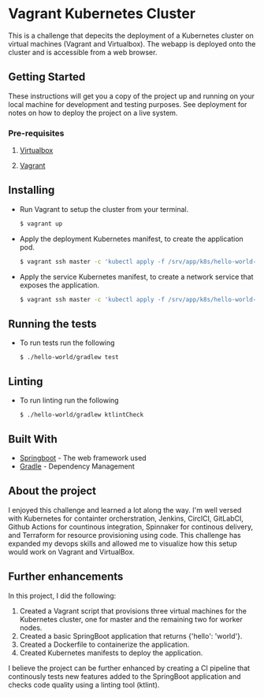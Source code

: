 # Vagrant Kubernetes Cluster

This is a challenge that depecits the deployment of a Kubernetes cluster on virtual machines (Vagrant and Virtualbox). The webapp is deployed onto the cluster and is accessible from a web browser.

## Getting Started

These instructions will get you a copy of the project up and running on your local machine for development and testing purposes. See deployment for notes on how to deploy the project on a live system.

### Pre-requisites

1. [Virtualbox](https://www.virtualbox.org/wiki/Downloads)

2. [Vagrant](https://www.vagrantup.com/downloads.html)

## Installing
* Run Vagrant to setup the cluster from your terminal.
  ```sh
  $ vagrant up
  ```

* Apply the deployment Kubernetes manifest, to create the application pod.
  ```sh
  $ vagrant ssh master -c 'kubectl apply -f /srv/app/k8s/hello-world-deployment.yaml'
  ```

* Apply the service Kubernetes manifest, to create a network service that exposes the application.
  ```sh
  $ vagrant ssh master -c 'kubectl apply -f /srv/app/k8s/hello-world-service.yaml'
  ```

## Running the tests

* To run tests run the following
    ```
    $ ./hello-world/gradlew test
    ```

## Linting
* To run linting run the following
    ```
    $ ./hello-world/gradlew ktlintCheck
    ```

## Built With

* [Springboot](https://spring.io/projects/spring-boot) - The web framework used
* [Gradle](https://gradle.org/) - Dependency Management

## About the project

I enjoyed this challenge and learned a lot along the way. I'm well versed with Kubernetes for containter orcherstration, Jenkins, CirclCI, GitLabCI, Github Actions for countinous integration, Spinnaker for continous delivery,
and Terraform for resource provisioning using code. This challenge has expanded my devops skills and allowed me to visualize how this setup would work on Vagrant and VirtualBox.

## Further enhancements
In this project, I did the following:

1. Created a Vagrant script that provisions three virtual machines for the Kubernetes cluster, one for master and the remaining two for worker nodes.
2. Created a basic SpringBoot application that returns {'hello': 'world'}.
3. Created a Dockerfile to containerize the application.
4. Created Kubernetes manifests to deploy the application.

I believe the project can be further enhanced by creating a CI pipeline that continously tests new features added to the SpringBoot application and checks code quality using a linting tool (ktlint).
